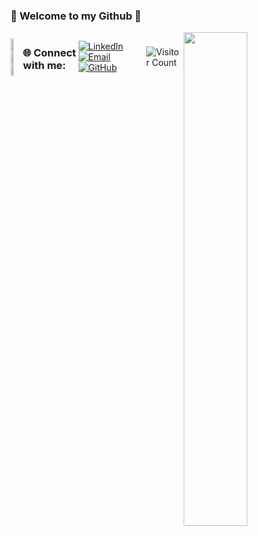 ### 🚀 Welcome to my Github 🚀
<img align="right" width="45%" padding="0" src="https://media1.tenor.com/m/6URuP1_4sp4AAAAC/cat-run-cat-steal.gif"/>
<div style="display: flex; align-items: center;">
  <div style="flex: 1;">
    <a href="https://github.com/JuliaAha">
      <img width="52%" src="https://github-readme-stats.vercel.app/api?username=JuliaAha&theme=radical">
    </a>
    <a href="https://github.com/JuliaAha">
      <img width="52%" src="http://github-readme-streak-stats.herokuapp.com/?user=JuliaAha&theme=radical">
    </a>
    <img width="52%" src="https://media1.tenor.com/m/fIoXA2Vcy-4AAAAC/baby-yoda-yoda.gif">
  </div>


### 🌐 Connect with me:
[![LinkedIn](https://img.icons8.com/fluency/48/000000/linkedin.png)](https://www.linkedin.com/in/julia-lofland-gustafsson)
[![Email](https://img.icons8.com/fluency/48/000000/gmail-new.png)](mailto:julialofland@gmail.com)
[![GitHub](https://img.icons8.com/fluency/48/ffd700/github.png)](https://github.com/JuliaAha)

![Visitor Count](https://komarev.com/ghpvc/?username=JuliaAha&color=yellow)
